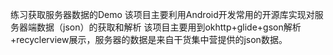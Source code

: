 练习获取服务器数据的Demo
该项目主要利用Android开发常用的开源库实现对服务器端数据（json）的获取和解析
该项目主要用到okhttp+glide+gson解析+recyclerview展示，服务器的数据是来自干货集中营提供的json数据。
